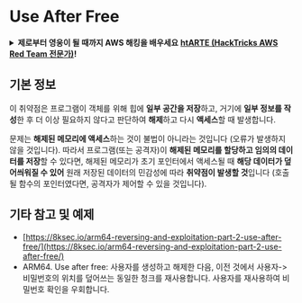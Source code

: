 # Use After Free

<details>

<summary><strong>제로부터 영웅이 될 때까지 AWS 해킹을 배우세요</strong> <a href="https://training.hacktricks.xyz/courses/arte"><strong>htARTE (HackTricks AWS Red Team 전문가)</strong></a><strong>!</strong></summary>

HackTricks를 지원하는 다른 방법:

* **회사가 HackTricks에 광고되길 원하거나** **PDF로 HackTricks를 다운로드**하려면 [**구독 요금제**](https://github.com/sponsors/carlospolop)를 확인하세요!
* [**공식 PEASS & HackTricks 스왜그**](https://peass.creator-spring.com)를 구입하세요
* [**The PEASS Family**](https://opensea.io/collection/the-peass-family)를 발견하세요, 당사의 독점 [**NFTs**](https://opensea.io/collection/the-peass-family) 컬렉션
* **💬 [**Discord 그룹**](https://discord.gg/hRep4RUj7f)에 가입하거나 [**텔레그램 그룹**](https://t.me/peass)에 가입하거나** **트위터** 🐦 [**@hacktricks\_live**](https://twitter.com/hacktricks\_live)**를 팔로우하세요.**
* **해킹 트릭을 공유하려면** [**HackTricks**](https://github.com/carlospolop/hacktricks) 및 [**HackTricks Cloud**](https://github.com/carlospolop/hacktricks-cloud) github 저장소로 PR을 제출하세요.

</details>

## 기본 정보

이 취약점은 프로그램이 객체를 위해 힙에 **일부 공간을 저장**하고, 거기에 **일부 정보를 작성**한 후 더 이상 필요하지 않다고 판단하여 **해제**하고 다시 **액세스**할 때 발생합니다.

문제는 **해제된 메모리에 액세스**하는 것이 불법이 아니라는 것입니다 (오류가 발생하지 않을 것입니다). 따라서 프로그램(또는 공격자)이 **해제된 메모리를 할당하고 임의의 데이터를 저장**할 수 있다면, 해제된 메모리가 초기 포인터에서 액세스될 때 **해당 데이터가 덮어씌워질 수 있어** 원래 저장된 데이터의 민감성에 따라 **취약점이 발생할 것**입니다 (호출될 함수의 포인터였다면, 공격자가 제어할 수 있을 것입니다).

## 기타 참고 및 예제

* [https://8ksec.io/arm64-reversing-and-exploitation-part-2-use-after-free/](https://8ksec.io/arm64-reversing-and-exploitation-part-2-use-after-free/)
* ARM64. Use after free: 사용자를 생성하고 해제한 다음, 이전 것에서 사용자->비밀번호의 위치를 덮어쓰는 동일한 청크를 재사용합니다. 사용자를 재사용하여 비밀번호 확인을 우회합니다.
